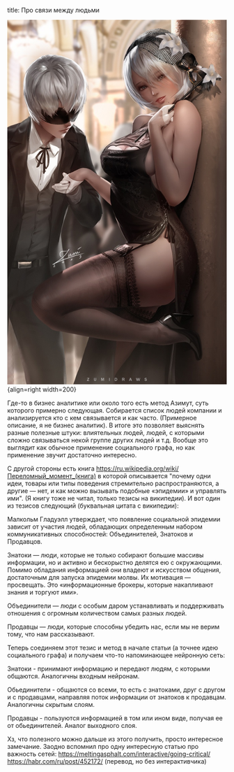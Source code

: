 title: Про связи между людьми

![](/blog/static/img/AX-GMiEefgY.jpg){align=right width=200}

Где-то в бизнес аналитике или около того есть метод Азимут, суть которого примерно следующая. Собирается список людей компании и анализируется кто с кем связывается и как часто. (Примерное описание, я не бизнес аналитик). В итоге это позволяет выяснять разные полезные штуки: влиятельных людей, людей, с которыми сложно связываться некой группе других людей и т.д. Вообще это выглядит как обычное применение социального графа, но как применение звучит достаточно интересно.

С другой стороны есть книга https://ru.wikipedia.org/wiki/Переломный_момент_(книга) в которой описывается "почему одни идеи, товары или типы поведения стремительно распространяются, а другие — нет, и как можно вызывать подобные «эпидемии» и управлять ими". (Я книгу тоже не читал, только тезисы на википедии). И вот один из тезисов следующий (буквальная цитата с википедии):

Малкольм Гладуэлл утверждает, что появление социальной эпидемии зависит от участия людей, обладающих определенным набором коммуникативных способностей: Объединителей, Знатоков и Продавцов.

Знатоки — люди, которые не только собирают большие массивы информации, но и активно и бескорыстно делятся ею с окружающими. Помимо обладания информацией они владеют и искусством общения, достаточным для запуска эпидемии молвы. Их мотивация — просвещать. Это «информационные брокеры, которые накапливают знания и торгуют ими».

Объединители — люди с особым даром устанавливать и поддерживать отношения с огромным количеством самых разных людей.

Продавцы — люди, которые способны убедить нас, если мы не верим тому, что нам рассказывают.

Теперь соединяем этот тезис и метод в начале статьи (а точнее идею социального графа) и получаем что-то напоминающее нейронную сеть:

Знатоки - принимают информацию и передают людям, с которыми общаются. Аналогичны входным нейронам.

Обьединители - общаются со всеми, то есть с знатоками, друг с другом и с продавцами, направляя поток информации от знатоков к продавцам. Аналогичны скрытым слоям.

Продавцы - пользуются информацией в том или ином виде, получая ее от обьединителей. Аналог выходного слоя.

Хз, что полезного можно дальше из этого получить, просто интересное замечание. Заодно вспомнил про одну интересную статью про важность сетей:
https://meltingasphalt.com/interactive/going-critical/
https://habr.com/ru/post/452172/ (перевод, но без интерактивчика)
